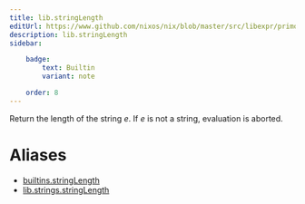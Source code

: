 ```yaml
---
title: lib.stringLength
editUrl: https://www.github.com/nixos/nix/blob/master/src/libexpr/primops.cc
description: lib.stringLength
sidebar:

    badge:
        text: Builtin
        variant: note

    order: 8
---
```


Return the length of the string *e*. If *e* is not a string,
evaluation is aborted.


# Aliases

- [builtins.stringLength](/reference/builtinsstringLength)
- [lib.strings.stringLength](/reference/libstrings.stringLength)


